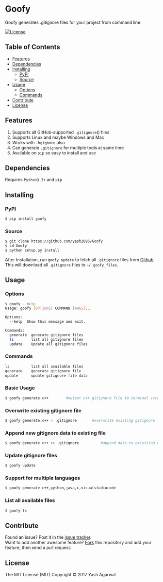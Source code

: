 # Goofy
Goofy generates .gitignore files for your project from command line.

<p align="left">
    <a href="https://github.com/yash2696/BeautifyMP3/LICENSE">
		<img alt="License"  src="https://img.shields.io/github/license/mashape/apistatus.svg?style=flat-square"/>
	</a>           
</p>

## Table of Contents

- [Features](#features)
- [Dependencies](#dependencies)
- [Installing](#installing)
  - [PyPI](#pypi)
  - [Source](#source)
- [Usage](#usage)
  - [Options](#options)
  - [Commands](#commands)
- [Contribute](#contribute)
- [License](#license)


## Features

1. Supports all GitHub-supported `.gitignore`() files
2. Supports Linux and maybe Windows and Mac
3. Works with `.hgignore` also
4. Can generate `.gitignore` for multiple tools at same time
5. Available on `pip` so easy to install and use

## Dependencies  

Requires `Python3.3+` and `pip`

## Installing

### PyPI
```sh
$ pip install goofy
```

### Source
```sh
$ git clone https://github.com/yash2696/Goofy
$ cd Goofy
$ python setup.py install
```


After Installation, run `goofy update` to fetch all `.gitignore` files from [Github](https://github.com/github/gitignore). This will download all `.gitignore` files to `~/.goofy_files`.


## Usage
### Options
```sh
$ goofy --help
Usage: goofy [OPTIONS] COMMAND [ARGS]...

Options:
  --help  Show this message and exit.

Commands:
  generate  generate gitignore files
  ls        list all gitignore files
  update    Update all gitignore files
```
### Commands
```sh
ls          list all available files
generate    generate gitignore file
update      update gitignore file data
```


### Basic Usage
```sh
$ goofy generate c++        #output c++ gitignore file to terminal screen
```
### Overwrite existing gitignore file
```sh
$ goofy generate c++ > .gitignore       #overwrite existing gitignore file with new data
```

### Append new gitignore data to existing file
```sh
$ goofy generate c++ >> .gitignore          #append data to exisiting gitignore file
```

### Update gitignore files
```sh
$ goofy update
```

### Support for multiple languages
```sh
$ goofy generate c++,python,java,c,visualstudiocode
```

### List all available files

```sh
$ goofy ls
```

## Contribute

Found an issue? Post it in the [issue tracker](https://github.com/yash2696/Goofy/issues). <br> 
Want to add another awesome feature? [Fork](https://github.com/yash2696/Goofy/fork) this repository and add your feature, then send a pull request.

## License
The MIT License (MIT)
Copyright &copy; 2017 Yash Agarwal